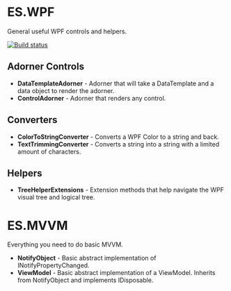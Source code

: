 # ES.WPF
General useful WPF controls and helpers.

[![Build status](https://ci.appveyor.com/api/projects/status/jd0r84sejxmxysr3?svg=true)](https://ci.appveyor.com/project/pschimmel/es-tools)

## Adorner Controls
- **DataTemplateAdorner** - Adorner that will take a DataTemplate and a data object to render the adorner.
- **ControlAdorner** - Adorner that renders any control.

## Converters
- **ColorToStringConverter** - Converts a WPF Color to a string and back.
- **TextTrimmingConverter** - Converts a string into a string with a limited amount of characters.

## Helpers
- **TreeHelperExtensions** - Extension methods that help navigate the WPF visual tree and logical tree.

# ES.MVVM
Everything you need to do basic MVVM.

- **NotifyObject** - Basic abstract implementation of INotifyPropertyChanged.
- **ViewModel** - Basic abstract implementation of a ViewModel. Inherits from NotifyObject and implements IDisposable.
